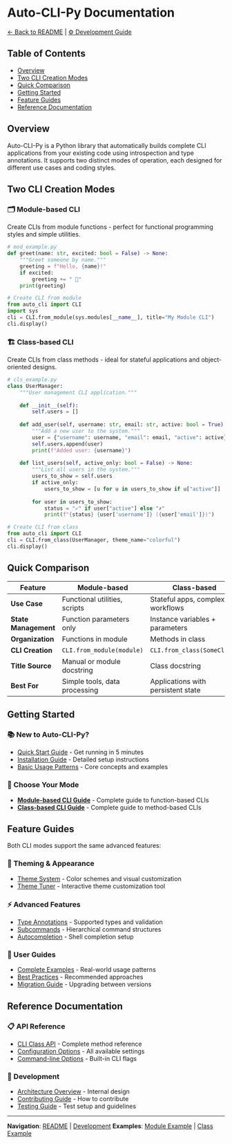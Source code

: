 # Auto-CLI-Py Documentation

[← Back to README](../README.md) | [⚙️ Development Guide](../CLAUDE.md)

## Table of Contents
- [Overview](#overview)
- [Two CLI Creation Modes](#two-cli-creation-modes)
- [Quick Comparison](#quick-comparison)
- [Getting Started](#getting-started)
- [Feature Guides](#feature-guides)
- [Reference Documentation](#reference-documentation)

## Overview

Auto-CLI-Py is a Python library that automatically builds complete CLI applications from your existing code using introspection and type annotations. It supports two distinct modes of operation, each designed for different use cases and coding styles.

## Two CLI Creation Modes

### 🗂️ Module-based CLI
Create CLIs from module functions - perfect for functional programming styles and simple utilities.

```python
# mod_example.py
def greet(name: str, excited: bool = False) -> None:
    """Greet someone by name."""
    greeting = f"Hello, {name}!"
    if excited:
        greeting += " 🎉"
    print(greeting)

# Create CLI from module
from auto_cli import CLI
import sys
cli = CLI.from_module(sys.modules[__name__], title="My Module CLI")
cli.display()
```

### 🏗️ Class-based CLI
Create CLIs from class methods - ideal for stateful applications and object-oriented designs.

```python
# cls_example.py
class UserManager:
    """User management CLI application."""
    
    def __init__(self):
        self.users = []
    
    def add_user(self, username: str, email: str, active: bool = True) -> None:
        """Add a new user to the system."""
        user = {"username": username, "email": email, "active": active}
        self.users.append(user)
        print(f"Added user: {username}")
    
    def list_users(self, active_only: bool = False) -> None:
        """List all users in the system."""
        users_to_show = self.users
        if active_only:
            users_to_show = [u for u in users_to_show if u["active"]]
        
        for user in users_to_show:
            status = "✓" if user["active"] else "✗"
            print(f"{status} {user['username']} ({user['email']})")

# Create CLI from class
from auto_cli import CLI
cli = CLI.from_class(UserManager, theme_name="colorful")
cli.display()
```

## Quick Comparison

| Feature | Module-based | Class-based |
|---------|-------------|-------------|
| **Use Case** | Functional utilities, scripts | Stateful apps, complex workflows |
| **State Management** | Function parameters only | Instance variables + parameters |
| **Organization** | Functions in module | Methods in class |
| **CLI Creation** | `CLI.from_module(module)` | `CLI.from_class(SomeClass)` |
| **Title Source** | Manual or module docstring | Class docstring |
| **Best For** | Simple tools, data processing | Applications with persistent state |

## Getting Started

### 📚 New to Auto-CLI-Py?
- [Quick Start Guide](getting-started/quick-start.md) - Get running in 5 minutes
- [Installation Guide](getting-started/installation.md) - Detailed setup instructions
- [Basic Usage Patterns](getting-started/basic-usage.md) - Core concepts and examples

### 🎯 Choose Your Mode
- [**Module-based CLI Guide**](module-cli-guide.md) - Complete guide to function-based CLIs
- [**Class-based CLI Guide**](class-cli-guide.md) - Complete guide to method-based CLIs

## Feature Guides

Both CLI modes support the same advanced features:

### 🎨 Theming & Appearance
- [Theme System](features/themes.md) - Color schemes and visual customization
- [Theme Tuner](features/theme-tuner.md) - Interactive theme customization tool

### ⚡ Advanced Features  
- [Type Annotations](features/type-annotations.md) - Supported types and validation
- [Subcommands](features/subcommands.md) - Hierarchical command structures
- [Autocompletion](features/autocompletion.md) - Shell completion setup

### 📖 User Guides
- [Complete Examples](guides/examples.md) - Real-world usage patterns
- [Best Practices](guides/best-practices.md) - Recommended approaches
- [Migration Guide](guides/migration.md) - Upgrading between versions

## Reference Documentation

### 📋 API Reference
- [CLI Class API](reference/api.md) - Complete method reference
- [Configuration Options](reference/configuration.md) - All available settings
- [Command-line Options](reference/cli-options.md) - Built-in CLI flags

### 🔧 Development
- [Architecture Overview](development/architecture.md) - Internal design
- [Contributing Guide](development/contributing.md) - How to contribute
- [Testing Guide](development/testing.md) - Test setup and guidelines

---

**Navigation**: [README](../README.md) | [Development](../CLAUDE.md)
**Examples**: [Module Example](../mod_example.py) | [Class Example](../cls_example.py)
